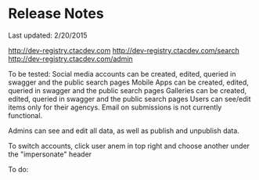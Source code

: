 # Release Notes

Last updated: 2/20/2015

http://dev-registry.ctacdev.com
http://dev-registry.ctacdev.com/search
http://dev-registry.ctacdev.com/admin

To be tested:
  Social media accounts can be created, edited, queried in swagger and the public search pages
  Mobile Apps can be created, edited, queried in swagger and the public search pages
  Galleries can be created, edited, queried in swagger and the public search pages
  Users can see/edit items only for their agencys.  Email on submissions is not currently functional.

  Admins can see and edit all data, as well as publish and unpublish data.

  To switch accounts, click user anem in top right and choose another under the "impersonate" header

To do: